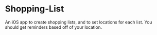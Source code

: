 Shopping-List
=============

An iOS app to create shopping lists, and to set locations for each list. You should get reminders based off of your location.
